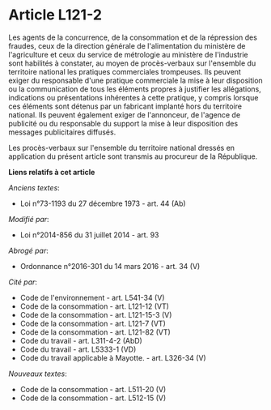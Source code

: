 # Article L121-2

Les agents de la concurrence, de la consommation et de la répression des fraudes, ceux de la direction générale de
l'alimentation du ministère de l'agriculture et ceux du service de métrologie au ministère de l'industrie sont habilités à
constater, au moyen de procès-verbaux sur l'ensemble du territoire national les pratiques commerciales trompeuses. Ils
peuvent exiger du responsable d'une pratique commerciale la mise à leur disposition ou la communication de tous les éléments
propres à justifier les allégations, indications ou présentations inhérentes à cette pratique, y compris lorsque ces éléments
sont détenus par un fabricant implanté hors du territoire national. Ils peuvent également exiger de l'annonceur, de l'agence
de publicité ou du responsable du support la mise à leur disposition des messages publicitaires diffusés. 

Les procès-verbaux sur l'ensemble du territoire national dressés en application du présent article sont transmis au procureur
de la République.

**Liens relatifs à cet article**

_Anciens textes_:

  - Loi n°73-1193 du 27 décembre 1973 - art. 44 (Ab)

_Modifié par_:

  - Loi n°2014-856 du 31 juillet 2014 - art. 93

_Abrogé par_:

  - Ordonnance n°2016-301 du 14 mars 2016 - art. 34 (V)

_Cité par_:

  - Code de l'environnement - art. L541-34 (V)
  - Code de la consommation - art. L121-12 (VT)
  - Code de la consommation - art. L121-15-3 (V)
  - Code de la consommation - art. L121-7 (VT)
  - Code de la consommation - art. L121-82 (VT)
  - Code du travail - art. L311-4-2 (AbD)
  - Code du travail - art. L5333-1 (VD)
  - Code du travail applicable à Mayotte. - art. L326-34 (V)

_Nouveaux textes_:

  - Code de la consommation - art. L511-20 (V)
  - Code de la consommation - art. L512-15 (V)
